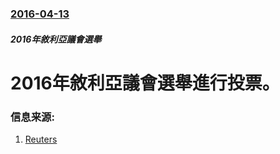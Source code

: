 ### [2016-04-13](/news/2016/04/13/index.md)

##### 2016年敘利亞議會選舉
# 2016年敘利亞議會選舉進行投票。 




### 信息来源:

1. [Reuters](http://www.reuters.com/article/us-mideast-crisis-syria-idUSKCN0XA2C5)
